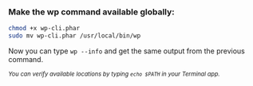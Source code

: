 ### Make the wp command available globally:

```bash
chmod +x wp-cli.phar
sudo mv wp-cli.phar /usr/local/bin/wp
```

Now you can type `wp --info` and get the same output from the previous command.

<small>_You can verify available locations by typing `echo $PATH` in your Terminal app._</small>
